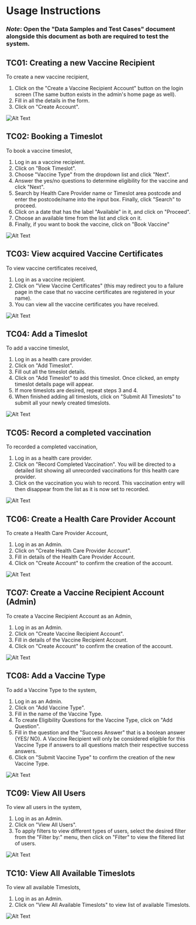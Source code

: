 # Usage Instructions #

### *Note*: Open the "Data Samples and Test Cases" document alongside this document as both are required to test the system. ###

## TC01: Creating a new Vaccine Recipient ##
To create a new vaccine recipient,
1. Click on the "Create a Vaccine Recipient Account" button on the login screen (The same button exists in the admin's home page as well).
2. Fill in all the details in the form.
3. Click on "Create Account".

![Alt Text](resources/create_new_vr_account.gif)


## TC02: Booking a Timeslot ##
To book a vaccine timeslot,
1. Log in as a vaccine recipient.
2. Click on "Book Timeslot".
3. Choose "Vaccine Type" from the dropdown list and click "Next".
4. Answer the yes/no questions to determine eligibility for the vaccine and click "Next".
5. Search by Health Care Provider name or Timeslot area postcode and enter the postcode/name into the input box. Finally, click "Search" to proceed.
6. Click on a date that has the label "Available" in it, and click on "Proceed".
7. Choose an available time from the list and click on it.
8. Finally, if you want to book the vaccine, click on "Book Vaccine"

![Alt Text](resources/book_timeslot.gif)


## TC03: View acquired Vaccine Certificates ##
To view vaccine certificates received,
1. Log in as a vaccine recipient.
2. Click on "View Vaccine Certificates" (this may redirect you to a failure page in the case that no vaccine certificates are registered in your name).
3. You can view all the vaccine certificates you have received.

![Alt Text](resources/view_vaccine_certificates.gif)

## TC04: Add a Timeslot ##
To add a vaccine timeslot,
1. Log in as a health care provider.
2. Click on "Add Timeslot".
3. Fill out all the timeslot details.
4. Click on "Add Timeslot" to add this timeslot. Once clicked, an empty timeslot details page will appear.
5. If more timeslots are desired, repeat steps 3 and 4.
6. When finished adding all timeslots, click on "Submit All Timeslots" to submit all your newly created timeslots.

![Alt Text](resources/add_timeslot.gif)

## TC05: Record a completed vaccination ##
To recorded a completed vaccination,
1. Log in as a health care provider.
2. Click on "Record Completed Vaccination". You will be directed to a detailed list showing all unrecorded vaccinations for this health care provider.
3. Click on the vaccination you wish to record. This vaccination entry will then disappear from the list as it is now set to recorded.

![Alt Text](resources/record_completed_vaccination.gif)

## TC06: Create a Health Care Provider Account ##
To create a Health Care Provider Account,
1. Log in as an Admin.
2. Click on "Create Health Care Provider Account". 
3. Fill in details of the Health Care Provider Account.
4. Click on "Create Account" to confirm the creation of the account.

![Alt Text](resources/create_hcp.gif)

## TC07: Create a Vaccine Recipient Account (Admin) ##
To create a Vaccine Recipient Account as an Admin,
1. Log in as an Admin.
2. Click on "Create Vaccine Recipient Account".
3. Fill in details of the Vaccine Recipient Account.
4. Click on "Create Account" to confirm the creation of the account.

![Alt Text](resources/create_vr_admin.gif)

## TC08: Add a Vaccine Type  ##
To add a Vaccine Type to the system,
1. Log in as an Admin.
2. Click on "Add Vaccine Type".
3. Fill in the name of the Vaccine Type.
4. To create Eligibility Questions for the Vaccine Type, click on "Add Question".
5. Fill in the question and the "Success Answer" that is a boolean answer {YES/ NO}. A Vaccine Recipient will only be 
considered eligible for this Vaccine Type if answers to all questions match their respective success answers.
6. Click on "Submit Vaccine Type" to confirm the creation of the new Vaccine Type.

![Alt Text](resources/add_vaccine_type.gif)

## TC09: View All Users ##
To view all users in the system,
1. Log in as an Admin.
2. Click on "View All Users".
3. To apply filters to view different types of users, select the desired filter from the "Filter by:" menu, then click on "Filter" to view the filtered list of users.

![Alt Text](resources/view_all_users.gif)

## TC10: View All Available Timeslots ##
To view all available Timeslots,
1. Log in as an Admin.
2. Click on "View All Available Timeslots" to view list of available Timeslots.

![Alt Text](resources/view_all_available_timeslots.gif)